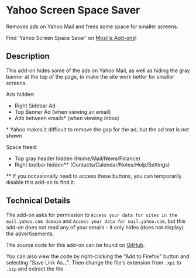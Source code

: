 # Yahoo Screen Space Saver

Removes ads on Yahoo Mail and frees some space for smaller screens.

Find 'Yahoo Screen Space Saver' on [Mozilla Add-ons](https://addons.mozilla.org/en-US/firefox/addon/yahoo-screen-space-saver/)!

## Description

This add-on hides some of the ads on Yahoo Mail, as well as hiding the gray banner at the top of the page, to make the site work better for smaller screens.

Ads hidden:
- Right Sidebar Ad
- Top Banner Ad (when viewing an email)
- Ads between emails* (when viewing inbox)

\* Yahoo makes it difficult to remove the gap for the ad, but the ad text is not shown

Space freed:
- Top gray header hidden (Home/Mail/News/Finance)
- Right toolbar hidden** (Contacts/Calendar/Notes/Help/Settings)

** If you occasionally need to access these buttons, you can temporarily disable this add-on to find it.

## Technical Details

The add-on asks for permission to `Access your data for sites in the mail.yahoo.com domain` and `Access your data for mail.yahoo.com`, but this add-on does not read any of your emails - it only hides (does not display) the advertisements.

The source code for this add-on can be found on [GitHub](https://github.com/lgsoohoo/yahooScreenSpaceSaver).

You can also view the code by right-clicking the "Add to Firefox" button and selecting "Save Link As...". Then change the file's extension from `.xpi` to `.zip` and extract the file. 